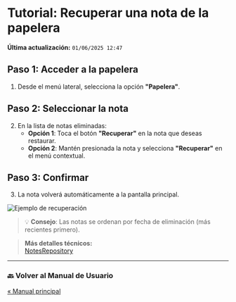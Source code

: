 # Tutorial: Recuperar una nota de la papelera
**Última actualización:** `01/06/2025 12:47`

## Paso 1: Acceder a la papelera
1. Desde el menú lateral, selecciona la opción **"Papelera"**.

## Paso 2: Seleccionar la nota
2. En la lista de notas eliminadas:
    - **Opción 1**: Toca el botón **"Recuperar"** en la nota que deseas restaurar.
    - **Opción 2**: Mantén presionada la nota y selecciona **"Recuperar"** en el menú contextual.

## Paso 3: Confirmar
3. La nota volverá automáticamente a la pantalla principal.

![Ejemplo de recuperación](https://i.imgur.com/60jTB8J.png)

> 💡 **Consejo**: Las notas se ordenan por fecha de eliminación (más recientes primero).

> **Más detalles técnicos:**  
[NotesRepository](../generated/dokka/markdown/-app-notas/com.example.appnotas.database/-notes-view-model/restore-note.md)  

---

### 🔙 Volver al Manual de Usuario
[« Manual principal](Manual_de_usuario.md)
